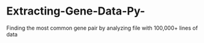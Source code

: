 # Extracting-Gene-Data-Py-
Finding the most common gene pair by analyzing file with 100,000+ lines of data
